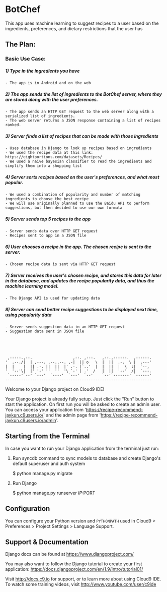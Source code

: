 # BotChef
This app uses machine learning to suggest recipes to a user based on the ingredients, preferences, and dietary restrictions that the user has

## The Plan:

### Basic Use Case:
##### 1) Type in the ingredients you have
	- The app is in Android and on the web
	
##### 2) The app sends the list of ingredients to the BotChef server, where they are stored along with the user preferences.
	- The app sends an HTTP GET request to the web server along with a serialized list of ingredients. 
	- The web server returns a JSON response containing a list of recipes ranked. 
	
##### 3) Server finds a list of recipes that can be made with those ingredients
	- Uses database in Django to look up recipes based on ingredients
	- We used the recipe data at this link: https://eightportions.com/datasets/Recipes/
	- We used a naive bayesian classifier to read the ingredients and simplify them into a shopping list
	
##### 4) Server sorts recipes based on the user's preferences, and what most popular.
	- We used a combination of popularity and number of matching ingredients to choose the best recipe
	- We will use originally planned to use the Baidu API to perform suggestions, but then decided to use our own formula
	
##### 5) Server sends top 5 recipes to the app
	- Server sends data over HTTP GET request
	- Recipes sent to app in a JSON file
	
##### 6) User chooses a recipe in the app. The chosen recipe is sent to the server.
	- Chosen recipe data is sent via HTTP GET request
	
##### 7) Server receives the user's chosen recipe, and stores this data for later in the database, and updates the recipe popularity data, and thus the machine learning model.
	- The Django API is used for updating data
	
##### 8) Server can send better recipe suggestions to be displayed next time, using popularity data
	- Server sends suggestion data in an HTTP GET request
	- Suggestion data sent in JSON file





     ,-----.,--.                  ,--. ,---.   ,--.,------.  ,------.
    '  .--./|  | ,---. ,--.,--. ,-|  || o   \  |  ||  .-.  \ |  .---'
    |  |    |  || .-. ||  ||  |' .-. |`..'  |  |  ||  |  \  :|  `--, 
    '  '--'\|  |' '-' ''  ''  '\ `-' | .'  /   |  ||  '--'  /|  `---.
     `-----'`--' `---'  `----'  `---'  `--'    `--'`-------' `------'
    ----------------------------------------------------------------- 


Welcome to your Django project on Cloud9 IDE!

Your Django project is already fully setup. Just click the "Run" button to start
the application. On first run you will be asked to create an admin user. You can
access your application from 'https://recipe-recommend-jaykun.c9users.io/' and the admin page from 
'https://recipe-recommend-jaykun.c9users.io/admin'.

## Starting from the Terminal

In case you want to run your Django application from the terminal just run:

1) Run syncdb command to sync models to database and create Django's default superuser and auth system

    $ python manage.py migrate

2) Run Django

    $ python manage.py runserver $IP:$PORT
    
## Configuration

You can configure your Python version and `PYTHONPATH` used in
Cloud9 > Preferences > Project Settings > Language Support.

## Support & Documentation

Django docs can be found at https://www.djangoproject.com/

You may also want to follow the Django tutorial to create your first application:
https://docs.djangoproject.com/en/1.9/intro/tutorial01/

Visit http://docs.c9.io for support, or to learn more about using Cloud9 IDE.
To watch some training videos, visit http://www.youtube.com/user/c9ide